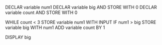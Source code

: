 DECLAR variable num1
DECLAR variable big AND STORE WITH 0
DECLAR variable count AND STORE WITH 0

WHILE count < 3
    STORE variable num1 WITH INPUT
    IF num1 > big
        STORE variable big WITH num1
    ADD variable count BY 1

DISPLAY big
    

